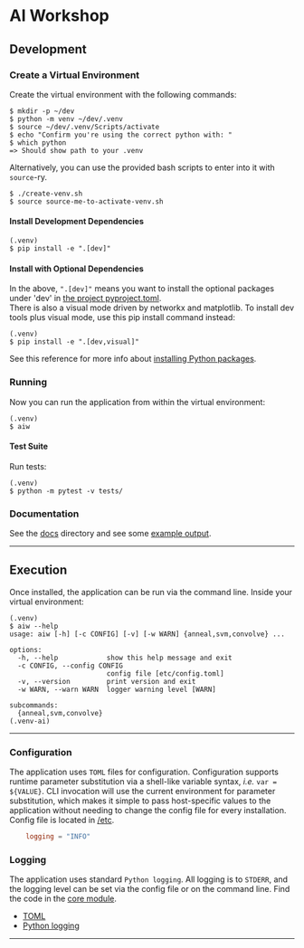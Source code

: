 # AI Workshop

## Development

### Create a Virtual Environment

Create the virtual environment with the following commands:

```shell
$ mkdir -p ~/dev
$ python -m venv ~/dev/.venv
$ source ~/dev/.venv/Scripts/activate
$ echo "Confirm you're using the correct python with: "
$ which python
=> Should show path to your .venv
```

Alternatively, you can use the provided bash scripts to enter into it with `source`-ry.

```shell
$ ./create-venv.sh
$ source source-me-to-activate-venv.sh
```


#### Install Development Dependencies

```shell
(.venv)
$ pip install -e ".[dev]"
```

#### Install with Optional Dependencies

In the above, `".[dev]"` means you want to install the optional packages under 'dev' in [the project pyproject.toml](pyproject.toml).  
There is also a visual mode driven by networkx and matplotlib. To install dev tools plus visual mode, use this pip install command instead:

```shell
(.venv)
$ pip install -e ".[dev,visual]"
```

See this reference for more info about [installing Python packages](https://packaging.python.org/en/latest/tutorials/installing-packages/).

### Running

Now you can run the application from within the virtual environment:

```shell
(.venv)
$ aiw
```

#### Test Suite

Run tests:

```shell
(.venv)
$ python -m pytest -v tests/
```


### Documentation

See the [docs](docs/) directory and see some [example output](docs/example_output.md).

---

## Execution

Once installed, the application can be run via the command line. Inside your virtual environment:

```shell
(.venv)
$ aiw --help
usage: aiw [-h] [-c CONFIG] [-v] [-w WARN] {anneal,svm,convolve} ...

options:
  -h, --help            show this help message and exit
  -c CONFIG, --config CONFIG
                        config file [etc/config.toml]
  -v, --version         print version and exit
  -w WARN, --warn WARN  logger warning level [WARN]

subcommands:
  {anneal,svm,convolve}
(.venv-ai)
```

---

### Configuration

The application uses `TOML` files for configuration. Configuration supports
runtime parameter substitution via a shell-like variable syntax, *i.e.*
`var = ${VALUE}`. CLI invocation will use the current environment for
parameter substitution, which makes it simple to pass host-specific values
to the application without needing to change the config file for every
installation. Config file is located in [/etc](etc/).

```toml
    logging = "INFO"
```

### Logging

The application uses standard `Python logging`. All logging is to `STDERR`,
and the logging level can be set via the config file or on the command line.
Find the code in the [core module](src/ai_workshop/core/).


* [TOML](https://toml.io)
* [Python logging](https://docs.python.org/3/library/logging.html)

---
